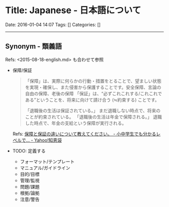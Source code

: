 # Title: Japanese - 日本語について

Date: 2016-01-04 14:07
Tags: []
Categories: []

<!-- toc -->

---

## Synonym - 類義語

Refs: <2015-08-18-english.md> も合わせて参照

- 保障/保証

    > 「保障」は、実際に何らかの行動・措置をとることで、望ましい状態を実現・確保し、また侵害から保護することです。安全保障、言論の自由の保障、老後の保障
    > 「保証」は、“必ずこれこれする/これこれである”ということを、将来に向けて請け合う (≒約束する) ことです。
    >
    > 「退職後の生活は保証されている。」
    > まだ退職しない時点で、将来のことが約束されている。
    > 「退職後の生活は年金で保障される。」
    > 退職した時点で、年金の支給という保障が実行される。

    Refs: [保障と保証の違いについて教えてください。 - 小中学生でも分かるレベルで... - Yahoo!知恵袋](http://detail.chiebukuro.yahoo.co.jp/qa/question_detail/q1113117086)

- TODO: 定義する
    - フォーマット/テンプレート
    - マニュアル/ガイドライン
    - 目的/目標
    - 管理/監視
    - 問題/課題
    - 根拠/論拠
    - 注意/警告

